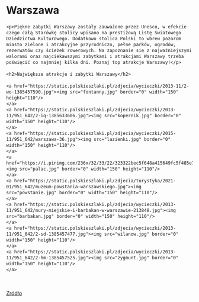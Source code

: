 <!DOCTYPE HTML>
<html lang="pl">

<head>
	<meta charset="utf-8"/>
	<title>Warszawa - zabytki, atrakcje</title>
	<meta name="description" content="Strona poświęcona warszawie"/>
	<meta name="keywords" content="nic"/>
	<meta http-equiv="X-UA-Compatible" content="IE=edge,chrome=1"/>
</head>

<body>
	<h1>Warszawa</h1>
	
	<p>Piękne zabytki Warszawy zostały zauważone przez Unesco, w efekcie czego całą Starówkę stolicy wpisano na prestiżową Listę Światowego Dziedzictwa Kulturowego. Dodatkowo stolica Polski to wbrew pozorom miasto zielone i atrakcyjne przyrodniczo, pełne parków, ogrodów, rezerwatów czy ścieżek rowerowych. Na zapoznanie się z najważniejszymi walorami oraz najciekawszymi zabytkami i atrakcjami Warszawy trzeba poświęcić co najmniej kilka dni. Poznaj top atrakcje Warszawy!</p>
	
	<h2>Największe atrakcje i zabytki Warszawy</h2>
	
	<a href="https://static.polskieszlaki.pl/zdjecia/wycieczki/2013-11/2-wo-1385457590.jpg"><img src="fontanny.jpg" border="0" width="150" height="110"/>
	</a>
	<a href="https://static.polskieszlaki.pl/zdjecia/wycieczki/2013-11/951_642/2-iq-1385633606.jpg"><img src="kopernik.jpg" border="0" width="150" height="110"/>
	</a>
	<a href="https://static.polskieszlaki.pl/zdjecia/wycieczki/2015-11/951_642/warszawa-36.jpg"><img src="lazienki.jpg" border="0" width="150" height="110"/>
	</a>
	<a href="https://i.pinimg.com/236x/32/33/22/323322bec5f648a415649fc5f485e765.jpg"><img src="palac.jpg" border="0" width="150" height="110"/>
	</a>
	<a href="https://static.polskieszlaki.pl/zdjecia/turystyka/2021-01/951_642/muzeum-powstania-warszawskiego.jpg"><img src="powstanie.jpg" border="0" width="150" height="110"/>
	</a>
	<a href="https://static.polskieszlaki.pl/zdjecia/wycieczki/2013-11/951_642/mury-miejskie-i-barbakan-w-warszawie-213848.jpg"><img src="barbakan.jpg" border="0" width="150" height="110"/>
	</a>
	<a href="https://static.polskieszlaki.pl/zdjecia/wycieczki/2013-11/951_642/2-sd-1385457477.jpg"><img src="wilanow.jpg" border="0" width="150" height="110"/>
	</a>
	<a href="https://static.polskieszlaki.pl/zdjecia/wycieczki/2013-11/951_642/2-hm-1385457525.jpg"><img src="zygmunt.jpg" border="0" width="150" height="110"/>
	</a>
<br></br>
<a href="https://www.polskieszlaki.pl/warszawa.html" target="_blank">
Zródło</a>
</body>

</html>

